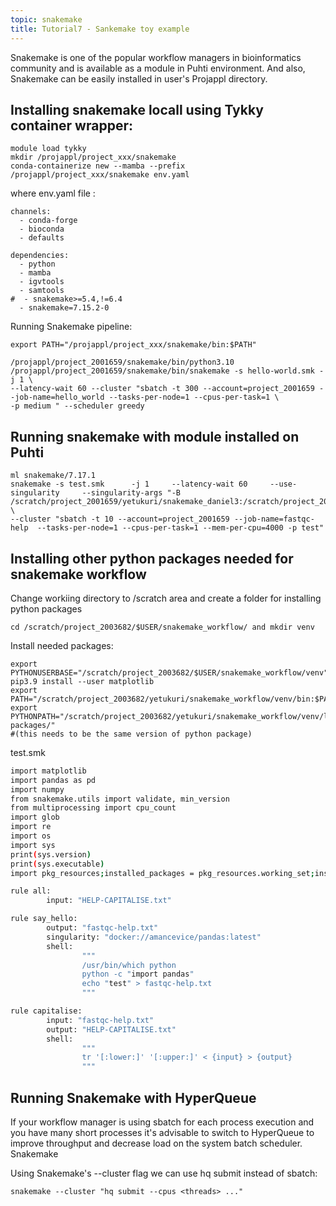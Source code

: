```yaml
---
topic: snakemake
title: Tutorial7 - Sankemake toy example
---
```


Snakemake is one of the popular workflow managers in bioinformatics community and is available as a module in Puhti environment. And also, Snakemake can be easily
installed in user's Projappl directory.


## Installing snakemake locall using Tykky container wrapper:

```
module load tykky
mkdir /projappl/project_xxx/snakemake
conda-containerize new --mamba --prefix /projappl/project_xxx/snakemake env.yaml

```
where env.yaml file :

```
channels:
  - conda-forge
  - bioconda
  - defaults

dependencies:
  - python
  - mamba
  - igvtools
  - samtools
#  - snakemake>=5.4,!=6.4
  - snakemake=7.15.2-0

```

Running Snakemake pipeline:


```
export PATH="/projappl/project_xxx/snakemake/bin:$PATH"

/projappl/project_2001659/snakemake/bin/python3.10 /projappl/project_2001659/snakemake/bin/snakemake -s hello-world.smk -j 1 \ 
--latency-wait 60 --cluster "sbatch -t 300 --account=project_2001659 --job-name=hello_world --tasks-per-node=1 --cpus-per-task=1 \
-p medium " --scheduler greedy

```

## Running snakemake with module installed on Puhti

```
ml snakemake/7.17.1
snakemake -s test.smk      -j 1     --latency-wait 60     --use-singularity     --singularity-args "-B /scratch/project_2001659/yetukuri/snakemake_daniel3:/scratch/project_2001659/yetukuri/snakemake_daniel3"   \
--cluster "sbatch -t 10 --account=project_2001659 --job-name=fastqc-help  --tasks-per-node=1 --cpus-per-task=1 --mem-per-cpu=4000 -p test"
```


## Installing other python packages needed for snakemake workflow

Change workiing directory to /scratch area  and create a folder for installing python packages

```
cd /scratch/project_2003682/$USER/snakemake_workflow/ and mkdir venv
```

Install needed packages:

```
export PYTHONUSERBASE="/scratch/project_2003682/$USER/snakemake_workflow/venv"
pip3.9 install --user matplotlib 
export PATH="/scratch/project_2003682/yetukuri/snakemake_workflow/venv/bin:$PATH"
export PYTHONPATH="/scratch/project_2003682/yetukuri/snakemake_workflow/venv/lib/python3.9/site-packages/"  
#(this needs to be the same version of python package)
```
test.smk

```bash
import matplotlib
import pandas as pd
import numpy
from snakemake.utils import validate, min_version
from multiprocessing import cpu_count
import glob
import re
import os
import sys
print(sys.version)
print(sys.executable)
import pkg_resources;installed_packages = pkg_resources.working_set;installed_packages_list = sorted(["%s==%s" % (i.key, i.version) for i in installed_packages]);print(installed_packages_list)

rule all:
        input: "HELP-CAPITALISE.txt"

rule say_hello:
        output: "fastqc-help.txt"
        singularity: "docker://amancevice/pandas:latest"
        shell:
                """
                /usr/bin/which python
                python -c "import pandas"
                echo "test" > fastqc-help.txt
                """

rule capitalise:
        input: "fastqc-help.txt"
        output: "HELP-CAPITALISE.txt"
        shell:
                """
                tr '[:lower:]' '[:upper:]' < {input} > {output}
                """
```


## Running Snakemake with HyperQueue
If your workflow manager is using sbatch for each process execution and you have many short processes it's advisable to switch to HyperQueue to improve throughput and decrease load on the system batch scheduler.
Snakemake

Using Snakemake's --cluster flag we can use hq submit instead of sbatch:

```
snakemake --cluster "hq submit --cpus <threads> ..."
```
